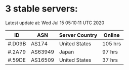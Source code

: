 # 3 stable servers:

Latest update at: Wed Jul 15 05:10:11 UTC 2020

| ID | ASN | Server Country | Online |
| -- | --- | -------------- | ------ |
| #.D09B | AS174 | United States | 105 hrs |
| #.2A79 | AS63949 | Japan | 97 hrs |
| #.59DE | AS16509 | United States | 37 hrs |

